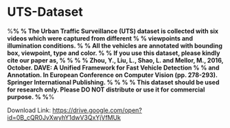 # UTS-Dataset

%******************************************************************************************************************%
% The Urban Traffic Surveillance (UTS) dataset is collected with six videos which were captured from different     %
% viewpoints and illumination conditions.                                                                          %
% All the vehicles are annotated with bounding box, viewpoint, type and color.                                     %
% If you use this dataset, please kindly cite our paper as,                                                        %
%                                                                                                                  %
% Zhou, Y., Liu, L., Shao, L. and Mellor, M., 2016, October. DAVE: A Unified Framework for Fast Vehicle Detection  %
% and Annotation. In European Conference on Computer Vision (pp. 278-293). Springer International Publishing.      %
%                                                                                                                  %
% This dataset should be used for research only. Please DO NOT distribute or use it for commercial purpose.        %
%******************************************************************************************************************%

Download Link: https://drive.google.com/open?id=0B_cQR0JvXwyhY1dwV3QxYjVfMUk
